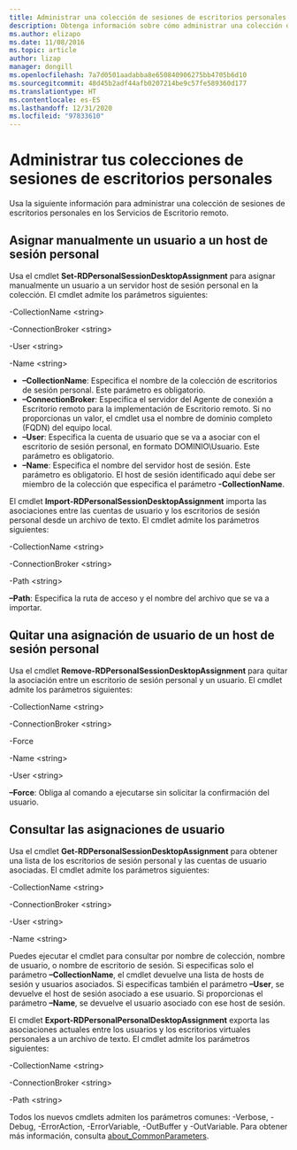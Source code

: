 ```yaml
---
title: Administrar una colección de sesiones de escritorios personales en RDS
description: Obtenga información sobre cómo administrar una colección de sesiones de escritorios personales en los Servicios de Escritorio remoto.
ms.author: elizapo
ms.date: 11/08/2016
ms.topic: article
author: lizap
manager: dongill
ms.openlocfilehash: 7a7d0501aadabba8e650840906275bb4705b6d10
ms.sourcegitcommit: 48d45b2adf44afb0207214be9c57fe589360d177
ms.translationtype: HT
ms.contentlocale: es-ES
ms.lasthandoff: 12/31/2020
ms.locfileid: "97833610"
---
```

# <a name="manage-your-personal-desktop-session-collections"></a>Administrar tus colecciones de sesiones de escritorios personales

Usa la siguiente información para administrar una colección de sesiones de escritorios personales en los Servicios de Escritorio remoto.

## <a name="manually-assign-a-user-to-a-personal-session-host"></a>Asignar manualmente un usuario a un host de sesión personal
Usa el cmdlet **Set-RDPersonalSessionDesktopAssignment** para asignar manualmente un usuario a un servidor host de sesión personal en la colección. El cmdlet admite los parámetros siguientes:

-CollectionName \<string\>

-ConnectionBroker \<string\>

-User \<string\>

-Name \<string\>

- **–CollectionName**: Especifica el nombre de la colección de escritorios de sesión personal. Este parámetro es obligatorio.
- **–ConnectionBroker**: Especifica el servidor del Agente de conexión a Escritorio remoto para la implementación de Escritorio remoto. Si no proporcionas un valor, el cmdlet usa el nombre de dominio completo (FQDN) del equipo local.
- **–User**: Especifica la cuenta de usuario que se va a asociar con el escritorio de sesión personal, en formato DOMINIO\Usuario. Este parámetro es obligatorio.
- **–Name**: Especifica el nombre del servidor host de sesión. Este parámetro es obligatorio. El host de sesión identificado aquí debe ser miembro de la colección que especifica el parámetro **-CollectionName**.

El cmdlet **Import-RDPersonalSessionDesktopAssignment** importa las asociaciones entre las cuentas de usuario y los escritorios de sesión personal desde un archivo de texto. El cmdlet admite los parámetros siguientes:

-CollectionName \<string\>

-ConnectionBroker \<string\>

-Path \<string>

**–Path**: Especifica la ruta de acceso y el nombre del archivo que se va a importar.

## <a name="removing-a-user-assignment-from-a-personal-session-host"></a>Quitar una asignación de usuario de un host de sesión personal
Usa el cmdlet **Remove-RDPersonalSessionDesktopAssignment** para quitar la asociación entre un escritorio de sesión personal y un usuario. El cmdlet admite los parámetros siguientes:

-CollectionName \<string\>

-ConnectionBroker \<string\>

-Force

-Name \<string\>

-User \<string\>

**–Force**: Obliga al comando a ejecutarse sin solicitar la confirmación del usuario.

## <a name="query-user-assignments"></a>Consultar las asignaciones de usuario
Usa el cmdlet **Get-RDPersonalSessionDesktopAssignment** para obtener una lista de los escritorios de sesión personal y las cuentas de usuario asociadas. El cmdlet admite los parámetros siguientes:

-CollectionName \<string\>

-ConnectionBroker \<string\>

-User \<string\>

-Name \<string\>

Puedes ejecutar el cmdlet para consultar por nombre de colección, nombre de usuario, o nombre de escritorio de sesión. Si especificas solo el parámetro **–CollectionName**, el cmdlet devuelve una lista de hosts de sesión y usuarios asociados. Si especificas también el parámetro **–User**, se devuelve el host de sesión asociado a ese usuario. Si proporcionas el parámetro **–Name**, se devuelve el usuario asociado con ese host de sesión.


El cmdlet **Export-RDPersonalPersonalDesktopAssignment** exporta las asociaciones actuales entre los usuarios y los escritorios virtuales personales a un archivo de texto. El cmdlet admite los parámetros siguientes:

-CollectionName \<string\>

-ConnectionBroker \<string\>

-Path \<string\>


Todos los nuevos cmdlets admiten los parámetros comunes: -Verbose, -Debug, -ErrorAction, -ErrorVariable, -OutBuffer y -OutVariable. Para obtener más información, consulta [about_CommonParameters](https://go.microsoft.com/fwlink/p/?LinkID=113216).
